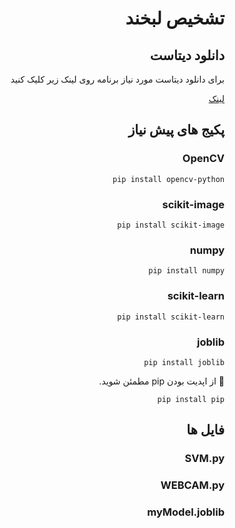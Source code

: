 <div dir="rtl">

# تشخیص لبخند

## دانلود دیتاست

برای دانلود دیتاست مورد نیاز برنامه روی لینک زیر کلیک کنید

[لینک](https://inc.ucsd.edu/mplab/398/media/genki4k.tar)

## پکیج های پیش نیاز

### OpenCV

```
pip install opencv-python
```

### scikit-image

```
pip install scikit-image
```

### numpy

```
pip install numpy
```

### scikit-learn

```
pip install scikit-learn
```

### joblib

```
pip install joblib
```

:red_circle: از اپدیت بودن pip مطمئن شوید.

```
pip install pip
```

## فایل ها

### SVM.py

### WEBCAM.py

### myModel.joblib
</div>